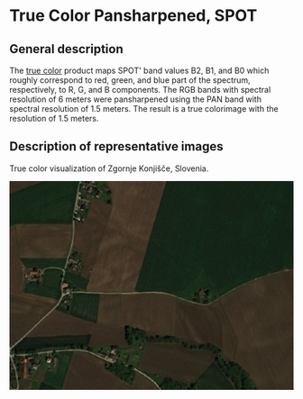 # True Color Pansharpened, SPOT

## General description

The [true color](https://en.wikipedia.org/wiki/False_color#True_color) product maps SPOT' band values B2, B1, and B0 which roughly correspond to red, green, and blue part of the spectrum, respectively, to R, G, and B components. The RGB bands with spectral resolution of 6 meters were pansharpened using the PAN band with spectral resolution of 1.5 meters. The result is a true colorimage with the resolution of 1.5 meters. 

## Description of representative images

True color visualization of Zgornje Konjišče, Slovenia.

![True color visualization of Zgornje Konjišče, Slovenia.](fig/true_color_pansharpened.jpg)